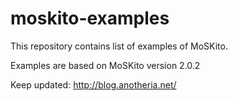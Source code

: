 moskito-examples
================

This repository contains list of examples of MoSKito.

Examples are based on MoSKito version 2.0.2

Keep updated: http://blog.anotheria.net/
